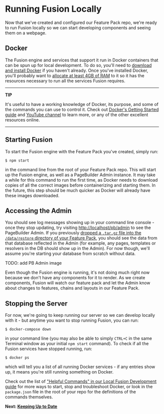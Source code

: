 # Running Fusion Locally

Now that we've created and configured our Feature Pack repo, we're ready to run Fusion locally so we can start developing components and seeing them on a webpage.

## Docker
The Fusion engine and services that support it run in Docker containers that can be spun up for local development. To do so, you'll need to [download and install Docker](https://www.docker.com/community-edition) if you haven't already. Once you've installed Docker, you'll probably want to [allocate at least 4GB of RAM](https://arcpublishing.atlassian.net/wiki/spaces/APF/pages/273186892/Running+Fusion+with+the+Pagebuilder+Admin+times+out+doesn+t+work+makes+my+computer+sound+like+a+jet+engine) to it so it has the resources necessary to run all the services Fusion requires.

---
**TIP**

It's useful to have a working knowledge of Docker, its purpose, and some of the commands you can use to control it. Check out [Docker's Getting Started guide](https://docs.docker.com/get-started/) and [YouTube channel](https://www.youtube.com/user/dockerrun) to learn more, or any of the other excellent resources online.

---

## Starting Fusion

To start the Fusion engine with the Feature Pack you've created, simply run:

```
$ npm start
```
in the command line from the root of your Feature Pack repo. This will start up the Fusion engine, as well as a PageBuilder Admin instance. It may take a while for this command to run the first time, as Docker needs to download copies of all the correct images before containerizing and starting them. In the future, this step should be much quicker as Docker will already have these images downloaded.

## Accessing the Admin

You should see log messages showing up in your command line console - once they stop updating, try visiting [http://localhost/pb/admin](http://localhost/pb/admin) to see the PageBuilder Admin. If you previously [dropped a `.tar.gz` file into the `/data/restore` directory of your Feature Pack](./configuring-feature-pack.md#populating-the-admin-database), you should see the data from that database reflected in the Admin (for example, any pages, templates or resolvers in the DB should show up in the Admin). For now though, we'll assume you're starting your database from scratch without data.

TODO: add PB Admin image

Even though the Fusion engine is running, it's not doing much right now because we don't have any components for it to render. As we create components, Fusion will watch our feature pack and let the Admin know about changes to features, chains and layouts in our Feature Pack.

## Stopping the Server

For now, we're going to keep running our server so we can develop locally with it - but anytime you want to stop running Fusion, you can run:
```
$ docker-compose down
```
in your command line (you may also be able to simply `CTRL+C` in the same Terminal window as your initial `npm start` command). To check if all the Fusion services have stopped running, run:
```
$ docker ps
```
which will tell you a list of all running Docker services - if any entries show up, it means you're still running something on Docker.

Check out the list of ["Helpful Commands" in our Local Fusion Development guide](https://arcpublishing.atlassian.net/wiki/spaces/APF/pages/244941129/Local+Fusion+Development) for more ways to start, stop and troubleshoot Docker, or look in the `package.json` file in the root of your repo for the definitions of the commands themselves.

**Next: [Keeping Up to Date](./keeping-up-to-date.md)**

